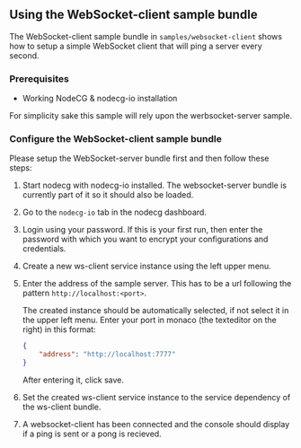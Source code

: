 ## Using the WebSocket-client sample bundle

The WebSocket-client sample bundle in `samples/websocket-client` shows how to setup a simple WebSocket client that will ping a server every second.

### Prerequisites

-   Working NodeCG & nodecg-io installation

For simplicity sake this sample will rely upon the werbsocket-server sample.

### Configure the WebSocket-client sample bundle

Please setup the WebSocket-server bundle first and then follow these steps:

1. Start nodecg with nodecg-io installed. The websocket-server bundle is currently part of it so it should also be loaded.

2. Go to the `nodecg-io` tab in the nodecg dashboard.

3. Login using your password. If this is your first run, then enter the password with which you want to encrypt your configurations and credentials.

4. Create a new ws-client service instance using the left upper menu.

5. Enter the address of the sample server. This has to be a url following the pattern `http://localhost:<port>`.

    The created instance should be automatically selected, if not select it in the upper left menu. Enter your port in monaco (the texteditor on the right) in this format:

    ```json
    {
        "address": "http://localhost:7777"
    }
    ```

    After entering it, click save.

6. Set the created ws-client service instance to the service dependency of the ws-client bundle.

7. A websocket-client has been connected and the console should display if a ping is sent or a pong is recieved.
